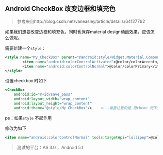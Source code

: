 ## Android CheckBox 改变边框和填充色

>  参考来自http://blog.csdn.net/vaneasley/article/details/64127792

如果我们想要改变边框和填充色，同时也保存material design动画效果，应该怎么做呢。 

需要新建一个`style`：

```xml
<style name="My_CheckBox" parent="@android:style/Widget.Material.CompoundButton.CheckBox">
        <item name="android:colorControlActivated">@color/colorAccent</item>
        <item name="android:colorControlNormal">@color/colorPrimary</item>
</style>
```

设置checkbox 时如下

```xml
<CheckBox
    android:id="@+id/save_pass"
    android:layout_width="wrap_content"
    android:layout_height="wrap_content"
    android:theme="@style/My_CheckBox"/>	<!--需要注意的是 用theme 而不是 style -->
```

ps：如果`style` 不起作用

修改为如下

```xml
<item name="android:colorControlNormal" tools:targetApi="lollipop">@color/colorPrimaryDark</item>
```



> 测试的平台：AS 3.0 ，Android 5.1

